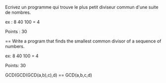 
Ecrivez un programme qui trouve le plus petit diviseur commun d'une suite de nombres.

ex : 8 40 100 = 4

Points : 30


==
Write a program that finds the smallest common divisor of a sequence of numbers.

ex: 8 40 100 = 4

Points: 30


GCD(GCD(GCD(a,b),c),d) == GCD(a,b,c,d)